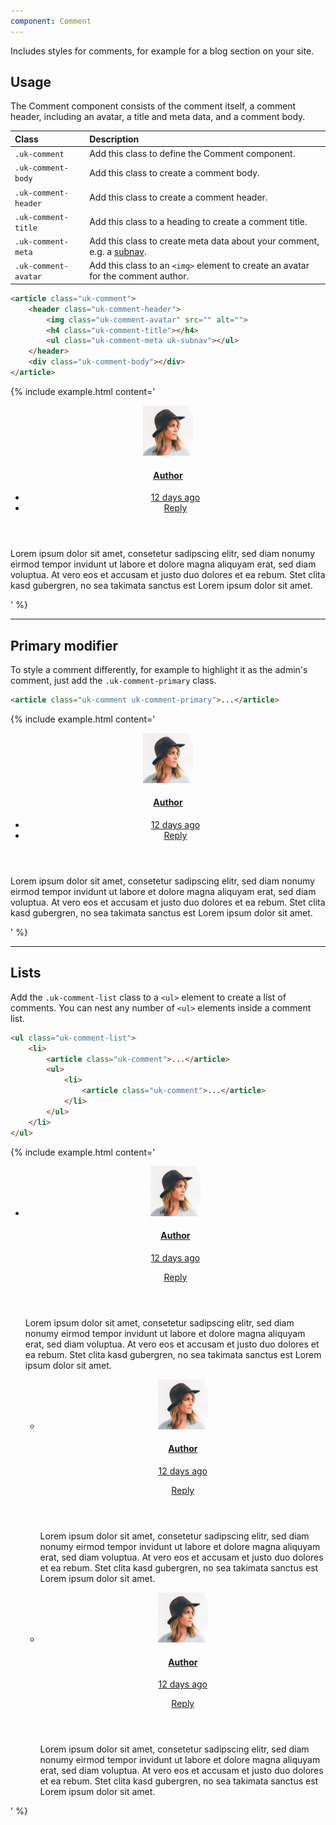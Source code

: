 ```yaml
---
component: Comment
---
```


<p class="uk-text-lead">Includes styles for comments, for example for a blog section on your site.</p>

## Usage

The Comment component consists of the comment itself, a comment header, including an avatar, a title and meta data, and a comment body.

| Class                | Description                                                                        |
|:---------------------|:-----------------------------------------------------------------------------------|
| `.uk-comment`        | Add this class to define the Comment component.                                    |
| `.uk-comment-body`   | Add this class to create a comment body.                                           |
| `.uk-comment-header` | Add this class to create a comment header.                                         |
| `.uk-comment-title`  | Add this class to a heading to create a comment title.                             |
| `.uk-comment-meta`   | Add this class to create meta data about your comment, e.g. a [subnav](subnav.md). |
| `.uk-comment-avatar` | Add this class to an `<img>` element to create an avatar for the comment author.   |


```html
<article class="uk-comment">
    <header class="uk-comment-header">
        <img class="uk-comment-avatar" src="" alt="">
        <h4 class="uk-comment-title"></h4>
        <ul class="uk-comment-meta uk-subnav"></ul>
    </header>
    <div class="uk-comment-body"></div>
</article>
```

{% include example.html content='
<article class="uk-comment">
    <header class="uk-comment-header">
        <div class="uk-grid-medium uk-flex-middle" uk-grid>
            <div class="uk-width-auto">
                <img class="uk-comment-avatar" src="images/avatar.jpg" width="80" height="80" alt="">
            </div>
            <div class="uk-width-expand">
                <h4 class="uk-comment-title uk-margin-remove"><a class="uk-link-reset" href="#">Author</a></h4>
                <ul class="uk-comment-meta uk-subnav uk-subnav-divider uk-margin-remove-top">
                    <li><a href="#">12 days ago</a></li>
                    <li><a href="#">Reply</a></li>
                </ul>
            </div>
        </div>
    </header>
    <div class="uk-comment-body">
        <p>Lorem ipsum dolor sit amet, consetetur sadipscing elitr, sed diam nonumy eirmod tempor invidunt ut labore et dolore magna aliquyam erat, sed diam voluptua. At vero eos et accusam et justo duo dolores et ea rebum. Stet clita kasd gubergren, no sea takimata sanctus est Lorem ipsum dolor sit amet.</p>
    </div>
</article>
' %}

***

## Primary modifier

To style a comment differently, for example to highlight it as the admin's comment, just add the `.uk-comment-primary` class.

```html
<article class="uk-comment uk-comment-primary">...</article>
```

{% include example.html content='
<article class="uk-comment uk-comment-primary">
    <header class="uk-comment-header">
        <div class="uk-grid-medium uk-flex-middle" uk-grid>
            <div class="uk-width-auto">
                <img class="uk-comment-avatar" src="images/avatar.jpg" width="80" height="80" alt="">
            </div>
            <div class="uk-width-expand">
                <h4 class="uk-comment-title uk-margin-remove"><a class="uk-link-reset" href="#">Author</a></h4>
                <ul class="uk-comment-meta uk-subnav uk-subnav-divider uk-margin-remove-top">
                    <li><a href="#">12 days ago</a></li>
                    <li><a href="#">Reply</a></li>
                </ul>
            </div>
        </div>
    </header>
    <div class="uk-comment-body">
        <p>Lorem ipsum dolor sit amet, consetetur sadipscing elitr, sed diam nonumy eirmod tempor invidunt ut labore et dolore magna aliquyam erat, sed diam voluptua. At vero eos et accusam et justo duo dolores et ea rebum. Stet clita kasd gubergren, no sea takimata sanctus est Lorem ipsum dolor sit amet.</p>
    </div>
</article>
' %}

***

## Lists

Add the `.uk-comment-list` class to a `<ul>` element to create a list of comments. You can nest any number of `<ul>` elements inside a comment list.

```html
<ul class="uk-comment-list">
    <li>
        <article class="uk-comment">...</article>
        <ul>
            <li>
                <article class="uk-comment">...</article>
            </li>
        </ul>
    </li>
</ul>
```

{% include example.html content='
<ul class="uk-comment-list">
    <li>
        <article class="uk-comment uk-visible-toggle" tabindex="-1">
            <header class="uk-comment-header uk-position-relative">
                <div class="uk-grid-medium uk-flex-middle" uk-grid>
                    <div class="uk-width-auto">
                        <img class="uk-comment-avatar" src="images/avatar.jpg" width="80" height="80" alt="">
                    </div>
                    <div class="uk-width-expand">
                        <h4 class="uk-comment-title uk-margin-remove"><a class="uk-link-reset" href="#">Author</a></h4>
                        <p class="uk-comment-meta uk-margin-remove-top"><a class="uk-link-reset" href="#">12 days ago</a></p>
                    </div>
                </div>
                <div class="uk-position-top-right uk-position-small uk-hidden-hover"><a class="uk-link-muted" href="#">Reply</a></div>
            </header>
            <div class="uk-comment-body">
                <p>Lorem ipsum dolor sit amet, consetetur sadipscing elitr, sed diam nonumy eirmod tempor invidunt ut labore et dolore magna aliquyam erat, sed diam voluptua. At vero eos et accusam et justo duo dolores et ea rebum. Stet clita kasd gubergren, no sea takimata sanctus est Lorem ipsum dolor sit amet.</p>
            </div>
        </article>
        <ul>
            <li>
                <article class="uk-comment uk-comment-primary uk-visible-toggle" tabindex="-1">
                    <header class="uk-comment-header uk-position-relative">
                        <div class="uk-grid-medium uk-flex-middle" uk-grid>
                            <div class="uk-width-auto">
                                <img class="uk-comment-avatar" src="images/avatar.jpg" width="80" height="80" alt="">
                            </div>
                            <div class="uk-width-expand">
                                <h4 class="uk-comment-title uk-margin-remove"><a class="uk-link-reset" href="#">Author</a></h4>
                                <p class="uk-comment-meta uk-margin-remove-top"><a class="uk-link-reset" href="#">12 days ago</a></p>
                            </div>
                        </div>
                        <div class="uk-position-top-right uk-position-small uk-hidden-hover"><a class="uk-link-muted" href="#">Reply</a></div>
                    </header>
                    <div class="uk-comment-body">
                        <p>Lorem ipsum dolor sit amet, consetetur sadipscing elitr, sed diam nonumy eirmod tempor invidunt ut labore et dolore magna aliquyam erat, sed diam voluptua. At vero eos et accusam et justo duo dolores et ea rebum. Stet clita kasd gubergren, no sea takimata sanctus est Lorem ipsum dolor sit amet.</p>
                    </div>
                </article>
            </li>
            <li>
                <article class="uk-comment uk-visible-toggle" tabindex="-1">
                    <header class="uk-comment-header uk-position-relative">
                        <div class="uk-grid-medium uk-flex-middle" uk-grid>
                            <div class="uk-width-auto">
                                <img class="uk-comment-avatar" src="images/avatar.jpg" width="80" height="80" alt="">
                            </div>
                            <div class="uk-width-expand">
                                <h4 class="uk-comment-title uk-margin-remove"><a class="uk-link-reset" href="#">Author</a></h4>
                                <p class="uk-comment-meta uk-margin-remove-top"><a class="uk-link-reset" href="#">12 days ago</a></p>
                            </div>
                        </div>
                        <div class="uk-position-top-right uk-position-small uk-hidden-hover"><a class="uk-link-muted" href="#">Reply</a></div>
                    </header>
                    <div class="uk-comment-body">
                        <p>Lorem ipsum dolor sit amet, consetetur sadipscing elitr, sed diam nonumy eirmod tempor invidunt ut labore et dolore magna aliquyam erat, sed diam voluptua. At vero eos et accusam et justo duo dolores et ea rebum. Stet clita kasd gubergren, no sea takimata sanctus est Lorem ipsum dolor sit amet.</p>
                    </div>
                </article>
            </li>
        </ul>
    </li>
</ul>
' %}
